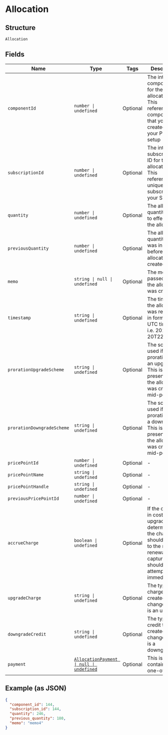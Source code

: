 
# Allocation

## Structure

`Allocation`

## Fields

| Name | Type | Tags | Description |
|  --- | --- | --- | --- |
| `componentId` | `number \| undefined` | Optional | The integer component ID for the allocation. This references a component that you have created in your Product setup |
| `subscriptionId` | `number \| undefined` | Optional | The integer subscription ID for the allocation. This references a unique subscription in your Site |
| `quantity` | `number \| undefined` | Optional | The allocated quantity set in to effect by the allocation |
| `previousQuantity` | `number \| undefined` | Optional | The allocated quantity that was in effect before this allocation was created |
| `memo` | `string \| null \| undefined` | Optional | The memo passed when the allocation was created |
| `timestamp` | `string \| undefined` | Optional | The time that the allocation was recorded, in  format and UTC timezone, i.e. 2012-11-20T22:00:37Z |
| `prorationUpgradeScheme` | `string \| undefined` | Optional | The scheme used if the proration was an upgrade. This is only present when the allocation was created mid-period. |
| `prorationDowngradeScheme` | `string \| undefined` | Optional | The scheme used if the proration was a downgrade. This is only present when the allocation was created mid-period. |
| `pricePointId` | `number \| undefined` | Optional | - |
| `pricePointName` | `string \| undefined` | Optional | - |
| `pricePointHandle` | `string \| undefined` | Optional | - |
| `previousPricePointId` | `number \| undefined` | Optional | - |
| `accrueCharge` | `boolean \| undefined` | Optional | If the change in cost is an upgrade, this determines if the charge should accrue to the next renewal or if capture should be attempted immediately. |
| `upgradeCharge` | `string \| undefined` | Optional | The type of charge to be created if the change in cost is an upgrade. |
| `downgradeCredit` | `string \| undefined` | Optional | The type of credit to be created if the change in cost is a downgrade. |
| `payment` | [`AllocationPayment \| null \| undefined`](../../doc/models/containers/allocation-payment.md) | Optional | This is a container for one-of cases. |

## Example (as JSON)

```json
{
  "component_id": 144,
  "subscription_id": 144,
  "quantity": 246,
  "previous_quantity": 180,
  "memo": "memo4"
}
```

